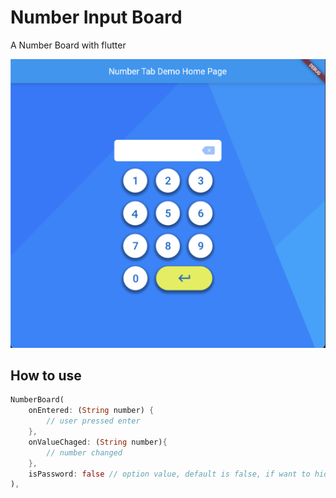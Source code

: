 # Number Input Board

A Number Board with flutter

![alt text](demo.png "Demo")
## How to use

```dart
NumberBoard(
    onEntered: (String number) {
        // user pressed enter
    },
    onValueChaged: (String number){
        // number changed
    },
    isPassword: false // option value, default is false, if want to hide user input as obscureText set it true.
),
```

